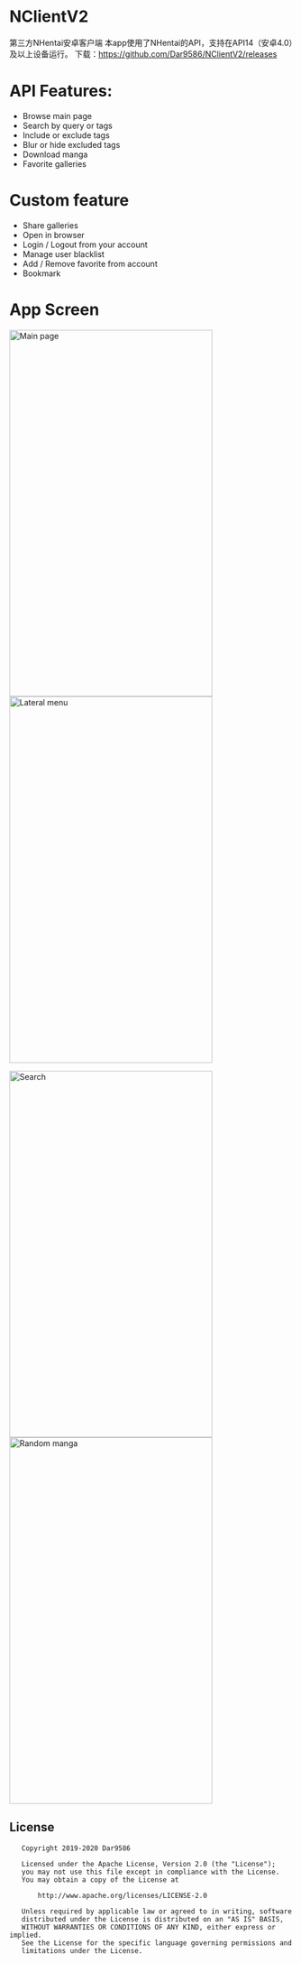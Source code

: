 # NClientV2
第三方NHentai安卓客户端
本app使用了NHentai的API，支持在API14（安卓4.0）及以上设备运行。
下载：https://github.com/Dar9586/NClientV2/releases
# API Features:
  - Browse main page
  - Search by query or tags
  - Include or exclude tags
  - Blur or hide excluded tags
  - Download manga
  - Favorite galleries
# Custom feature
  - Share galleries
  - Open in browser
  - Login / Logout from your account
  - Manage user blacklist
  - Add / Remove favorite from account
  - Bookmark
# App Screen
<p>
  <img src="https://raw.githubusercontent.com/Dar9586/NClientV2/master/readme/images/img1.jpg" alt="Main page" width="360" height="650">
  <img src="https://raw.githubusercontent.com/Dar9586/NClientV2/master/readme/images/img2.jpg" alt="Lateral menu" width="360" height="650">
</p>
<p>
  <img src="https://raw.githubusercontent.com/Dar9586/NClientV2/master/readme/images/img3.jpg" alt="Search" width="360" height="650">
  <img src="https://raw.githubusercontent.com/Dar9586/NClientV2/master/readme/images/img4.jpg" alt="Random manga" width="360" height="650">
</p>

## License
```
   Copyright 2019-2020 Dar9586

   Licensed under the Apache License, Version 2.0 (the "License");
   you may not use this file except in compliance with the License.
   You may obtain a copy of the License at

       http://www.apache.org/licenses/LICENSE-2.0

   Unless required by applicable law or agreed to in writing, software
   distributed under the License is distributed on an "AS IS" BASIS,
   WITHOUT WARRANTIES OR CONDITIONS OF ANY KIND, either express or implied.
   See the License for the specific language governing permissions and
   limitations under the License.
```

